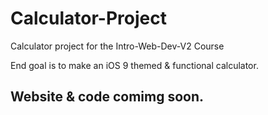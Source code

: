 # Calculator-Project
Calculator project for the Intro-Web-Dev-V2 Course

End goal is to make an iOS 9 themed & functional calculator.

## Website & code comimg soon.
